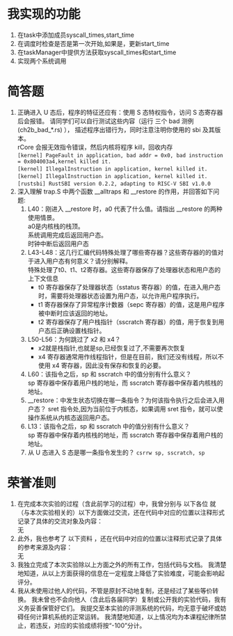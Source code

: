 # 我实现的功能
1. 在task中添加成员syscall_times,start_time
2. 在调度时检查是否是第一次开始,如果是，更新start_time
3. 在taskManager中提供方法获取syscall_times和start_time
4. 实现两个系统调用
# 简答题
1. 正确进入 U 态后，程序的特征还应有：使用 S 态特权指令，访问 S 态寄存器后会报错。 请同学们可以自行测试这些内容（运行 三个 bad 测例 (ch2b_bad_*.rs) ）， 描述程序出错行为，同时注意注明你使用的 sbi 及其版本。  
rCore 会报无效指令错误，然后内核将程序 kill，回收内存  
` [kernel] PageFault in application, bad addr = 0x0, bad instruction = 0x804003a4,kernel killed it. `  
` [kernel] IllegalInstruction in application, kernel killed it. `  
` [kernel] IllegalInstruction in application, kernel killed it. `  
` [rustsbi] RustSBI version 0.2.2, adapting to RISC-V SBI v1.0.0 `  
2. 深入理解 trap.S 中两个函数 __alltraps 和 __restore 的作用，并回答如下问题:  
    1. L40：刚进入 __restore 时，a0 代表了什么值。请指出 __restore 的两种使用情景。  
    a0是内核栈的栈顶。  
    系统调用完成后返回用户态。  
    时钟中断后返回用户态
    2. L43-L48：这几行汇编代码特殊处理了哪些寄存器？这些寄存器的的值对于进入用户态有何意义？请分别解释。  
    特殊处理了t0、t1、t2寄存器。这些寄存器保存了处理器状态和用户态的上下文信息  
        - t0 寄存器保存了处理器状态（sstatus 寄存器）的值，在进入用户态时，需要将处理器状态设置为用户态，以允许用户程序执行。
        - t1 寄存器保存了异常程序计数器（sepc 寄存器）的值，这是用户程序被中断时应该返回的地址。  
        - t2 寄存器保存了用户栈指针（sscratch 寄存器）的值，用于恢复到用户态后正确设置栈指针。
    3. L50-L56：为何跳过了 x2 和 x4？
        - x2就是栈指针,也就是sp,已经恢复过了,不需要再次恢复
        - x4 寄存器通常用作线程指针，但是在目前，我们还没有线程，所以不使用 x4 寄存器，因此没有保存和恢复的必要。
    4. L60：该指令之后，sp 和 sscratch 中的值分别有什么意义？  
    sp 寄存器中保存着用户栈的地址，而 sscratch 寄存器中保存着内核栈的地址。
    5. __restore：中发生状态切换在哪一条指令？为何该指令执行之后会进入用户态？
    sret 指令处,因为当前位于内核态，如果调用 sret 指令，就可以使操作系统从内核态返回用户态。
    6. L13：该指令之后，sp 和 sscratch 中的值分别有什么意义？  
    sp 寄存器中保存着内核栈的地址，而 sscratch 寄存器中保存着用户栈的地址。
    7. 从 U 态进入 S 态是哪一条指令发生的？
    ` csrrw sp, sscratch, sp `

# 荣誉准则
1. 在完成本次实验的过程（含此前学习的过程）中，我曾分别与 以下各位 就（与本次实验相关的）以下方面做过交流，还在代码中对应的位置以注释形式记录了具体的交流对象及内容：  
无
2. 此外，我也参考了 以下资料 ，还在代码中对应的位置以注释形式记录了具体的参考来源及内容：  
无
3. 我独立完成了本次实验除以上方面之外的所有工作，包括代码与文档。 我清楚地知道，从以上方面获得的信息在一定程度上降低了实验难度，可能会影响起评分。
4. 我从未使用过他人的代码，不管是原封不动地复制，还是经过了某些等价转换。 我未曾也不会向他人（含此后各届同学）复制或公开我的实验代码，我有义务妥善保管好它们。 我提交至本实验的评测系统的代码，均无意于破坏或妨碍任何计算机系统的正常运转。 我清楚地知道，以上情况均为本课程纪律所禁止，若违反，对应的实验成绩将按“-100”分计。

